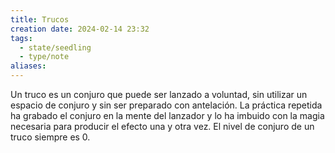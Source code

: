 ```yaml
---
title: Trucos
creation date: 2024-02-14 23:32
tags:
  - state/seedling
  - type/note
aliases:
---
```


Un truco es un conjuro que puede ser lanzado a voluntad, sin utilizar un espacio de conjuro y sin ser preparado con antelación. La práctica repetida ha grabado el conjuro en la mente del lanzador y lo ha imbuido con la magia necesaria para producir el efecto una y otra vez. El nivel de conjuro de un truco siempre es 0.